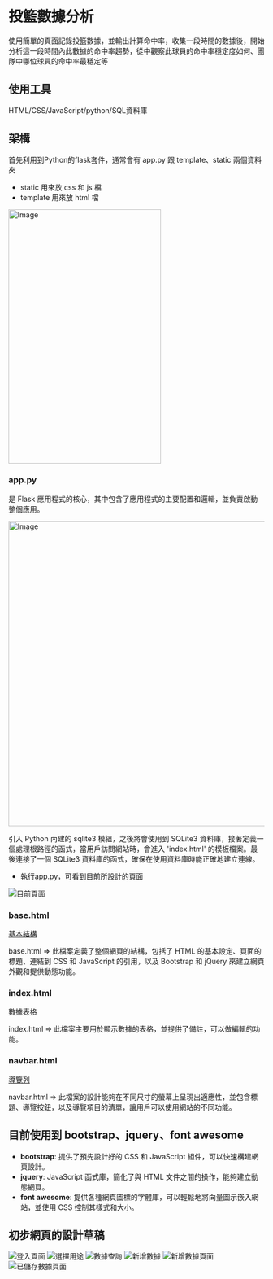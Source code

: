 # 投籃數據分析
使用簡單的頁面記錄投籃數據，並輸出計算命中率，收集一段時間的數據後，開始分析這一段時間內此數據的命中率趨勢，從中觀察此球員的命中率穩定度如何、團隊中哪位球員的命中率最穩定等
## 使用工具
HTML/CSS/JavaScript/python/SQL資料庫
## 架構
首先利用到Python的flask套件，通常會有 app.py 跟 template、static 兩個資料夾
* static 用來放 css 和 js 檔
* template 用來放 html 檔

<img src="image/i_1.png" width="300" height="500" alt="Image">


### **app.py** 
是 Flask 應用程式的核心，其中包含了應用程式的主要配置和邏輯，並負責啟動整個應用。

<img src="image/i_2.png" width="600" height="600" alt="Image">

引入 Python 內建的 sqlite3 模組，之後將會使用到 SQLite3 資料庫，接著定義一個處理根路徑的函式，當用戶訪問網站時，會進入 'index.html' 的模板檔案。最後連接了一個 SQLite3 資料庫的函式，確保在使用資料庫時能正確地建立連線。

  * 執行app.py，可看到目前所設計的頁面

![目前頁面](image/i_3.png) 

### **base.html**
[基本結構](basketball/templates/base.html)

base.html => 此檔案定義了整個網頁的結構，包括了 HTML 的基本設定、頁面的標題、連結到 CSS 和 JavaScript 的引用，以及 Bootstrap 和 jQuery 來建立網頁外觀和提供動態功能。

### **index.html**
[數據表格](basketball/templates/index.html)

index.html =>  此檔案主要用於顯示數據的表格，並提供了備註，可以做編輯的功能。

### **navbar.html**
[導覽列](basketball/templates/navbar.html)

navbar.html => 此檔案的設計能夠在不同尺寸的螢幕上呈現出適應性，並包含標題、導覽按鈕，以及導覽項目的清單，讓用戶可以使用網站的不同功能。

## 目前使用到 bootstrap、jquery、font awesome
* **bootstrap**: 提供了預先設計好的 CSS 和 JavaScript 組件，可以快速構建網頁設計。
* **jquery**:  JavaScript 函式庫，簡化了與 HTML 文件之間的操作，能夠建立動態網頁。
* **font awesome**: 提供各種網頁圖標的字體庫，可以輕鬆地將向量圖示嵌入網站，並使用 CSS 控制其樣式和大小。

## 初步網頁的設計草稿

![登入頁面](image/i_4.png)
![選擇用途](image/i_5.png)
![數據查詢](image/i_6.png)
![新增數據](image/i_7.png)
![新增數據頁面](image/i_8.png)
![已儲存數據頁面](image/i_9.png)

